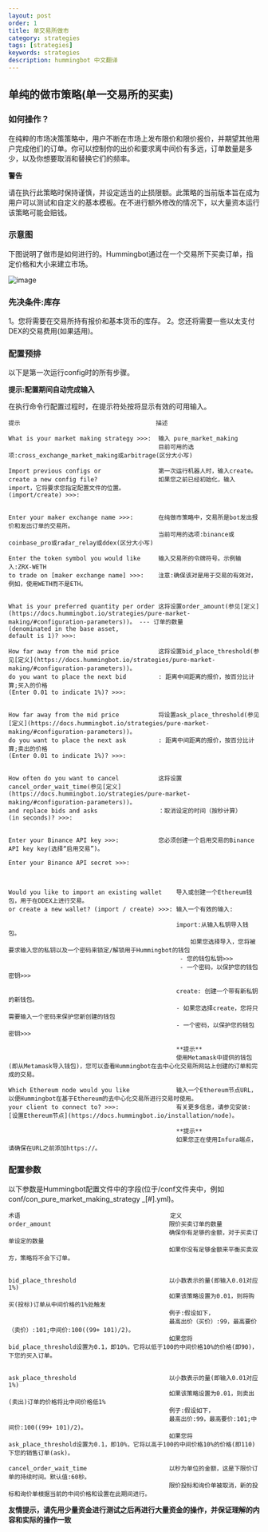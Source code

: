 ```yaml
---
layout: post
order: 1
title: 单交易所做市
category: strategies
tags: [strategies]
keywords: strategies
description: hummingbot 中文翻译
---
```



## 单纯的做市策略(单一交易所的买卖)

### 如何操作？

在纯粹的市场决策策略中，用户不断在市场上发布限价和限价报价，并期望其他用户完成他们的订单。你可以控制你的出价和要求离中间价有多远，订单数量是多少，以及你想要取消和替换它们的频率。

**警告**

请在执行此策略时保持谨慎，并设定适当的止损限额。此策略的当前版本旨在成为用户可以测试和自定义的基本模板。在不进行额外修改的情况下，以大量资本运行该策略可能会赔钱。

### 示意图

下图说明了做市是如何进行的。Hummingbot通过在一个交易所下买卖订单，指定价格和大小来建立市场。


![image](https://docs.hummingbot.io/assets/img/pure-mm.png)


### 先决条件:库存

1。您将需要在交易所持有报价和基本货币的库存。
2。您还将需要一些以太支付DEX的交易费用(如果适用)。

### 配置预排

以下是第一次运行config时的所有步骤。

**提示:配置期间自动完成输入**

在执行命令行配置过程时，在提示符处按<TAB>将显示有效的可用输入。

    
    提示                                      描述
    
    What is your market making strategy >>>:  输入 pure_market_making
                                              目前可用的选项:cross_exchange_market_making或arbitrage(区分大小写)
    
    Import previous configs or                第一次运行机器人时，输入create。
    create a new config file?                 如果您之前已经初始化，输入import，它将要求您指定配置文件的位置。
    (import/create) >>>:  
                                              
    
    Enter your maker exchange name >>>:       在纯做市策略中，交易所是bot发出报价和发出订单的交易所。
                                              当前可用的选项:binance或coinbase_pro或radar_relay或ddex(区分大小写)
                                              
    Enter the token symbol you would like     输入交易所的令牌符号。示例输入:ZRX-WETH
    to trade on [maker exchange name] >>>:    注意:确保该对是用于交易的有效对，例如，使用WETH而不是ETH。
                                              
                                              
    What is your preferred quantity per order 这将设置order_amount(参见[定义](https://docs.hummingbot.io/strategies/pure-market-making/#configuration-parameters))。 --- 订单的数量
    (denominated in the base asset, 
    default is 1)? >>>:   
                                              
    How far away from the mid price           这将设置bid_place_threshold(参见[定义](https://docs.hummingbot.io/strategies/pure-market-making/#configuration-parameters))。
    do you want to place the next bid         : 距离中间距离的报价，按百分比计算;买入的价格
    (Enter 0.01 to indicate 1%)? >>>:
    
     
    How far away from the mid price           将设置ask_place_threshold(参见[定义](https://docs.hummingbot.io/strategies/pure-market-making/#configuration-parameters))。
    do you want to place the next ask         : 距离中间距离的报价，按百分比计算;卖出的价格
    (Enter 0.01 to indicate 1%)? >>>:
    
    
    How often do you want to cancel           这将设置cancel_order_wait_time(参见[定义](https://docs.hummingbot.io/strategies/pure-market-making/#configuration-parameters))。
    and replace bids and asks                 ：取消设定的时间（按秒计算）
    (in seconds)? >>>:
    
    
    Enter your Binance API key >>>:           您必须创建一个启用交易的Binance API key key(选择“启用交易”)。
    
    Enter your Binance API secret >>>:
    
    
    
    Would you like to import an existing wallet    导入或创建一个Ethereum钱包，用于在DDEX上进行交易。
    or create a new wallet? (import / create) >>>: 输入一个有效的输入:
                                                   
                                                   import:从输入私钥导入钱包。
                                                       如果您选择导入，您将被要求输入您的私钥以及一个密码来锁定/解锁用于Hummingbot的钱包
                                                    - 您的钱包私钥>>>
                                                    - 一个密码，以保护您的钱包密钥>>>
                                                    
                                                   create: 创建一个带有新私钥的新钱包。 
                                                   - 如果您选择create，您将只需要输入一个密码来保护您新创建的钱包
                                                   - 一个密码，以保护您的钱包密钥>>>
                                                   
                                                   **提示**
                                                   使用Metamask中提供的钱包(即从Metamask导入钱包)，您可以查看Hummingbot在去中心化交易所网站上创建的订单和完成的交易。
                                                   
    Which Ethereum node would you like             输入一个Ethereum节点URL，以便Hummingbot在基于Ethereum的去中心化交易所进行交易时使用。
    your client to connect to? >>>:                有关更多信息，请参见安装:[设置Ethereum节点](https://docs.hummingbot.io/installation/node)。
                                                   
                                                   **提示**
                                                   如果您正在使用Infura端点，请确保在URL之前添加https://。
                                                   
     
     
### 配置参数

以下参数是Hummingbot配置文件中的字段(位于/conf文件夹中，例如conf/con_pure_market_making_strategy _[#].yml)。

       
    术语                                          定义
    order_amount                                 限价买卖订单的数量
                                                 确保你有足够的金额，对于买卖订单设定的数量
                                                 如果你没有足够金额来平衡买卖双方，策略将不会下订单。
                                                 
    
    bid_place_threshold                          以小数表示的量(即输入0.01对应1%)
                                                 如果该策略设置为0.01，则将购买(投标)订单从中间价格的1%处触发
                                                 例子:假设如下，
                                                 最高出价（买价）:99，最高要价（卖价）:101;中间价:100((99+ 101)/2)。
                                                 如果您将bid_place_threshold设置为0.1，即10%，它将以低于100的中间价格10%的价格(即90)，下您的买入订单。
                                                 
    
    ask_place_threshold                          以小数表示的量(即输入0.01对应1%)
                                                 如果该策略设置为0.01，则卖出(卖出)订单的价格将比中间价格低1%
                                                 例子:假设如下，
                                                 最高出价:99，最高要价:101;中间价:100((99+ 101)/2)。
                                                 如果您将ask_place_threshold设置为0.1，即10%，它将以高于100的中间价格10%的价格(即110)下您的销售订单(ask)。
                                                 
    cancel_order_wait_time                       以秒为单位的金额，这是下限价订单的持续时间。默认值:60秒。
                                                 限价投标和询价单被取消，新的投标和询价单根据当前的中间价格和设置在此期间进行。
                                                 
                                                 
                                             
**友情提示，请先用少量资金进行测试之后再进行大量资金的操作，并保证理解的内容和实际的操作一致**


